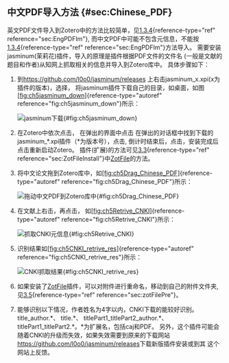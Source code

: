 ## 中文PDF导入方法 {#sec:Chinese_PDF}

英文PDF文件导入到Zotero中的方法比较简单，见[1.3.4](#sec:EngPDFIm){reference-type="ref"
reference="sec:EngPDFIm"},
而中文PDF中可能不包含元信息，不能按[1.3.4](#sec:EngPDFIm){reference-type="ref"
reference="sec:EngPDFIm"}方法导入。
需要安装jasminum(茉莉花)插件，导入的原理是插件根据PDF文件的文件名
(一般是文献的题目和作者)从知网上抓取相关的信息并导入到Zotero库中。
具体步骤如下：

1.  到<https://github.com/l0o0/jasminum/releases>
    上右击jasminum_x.xpi(x为插件的版本)，选择，
    将jasminum插件下载自己的目录，如桌面，如图[\[fig:ch5jasminum_down\]](#fig:ch5jasminum_down){reference-type="autoref"
    reference="fig:ch5jasminum_down"}所示：

    ![jasminum下载](ch5jasminum_down){#fig:ch5jasminum_down}

2.  在Zotero中依次点击， 在弹出的界面中点击
    在弹出的对话框中找到下载的jasminum\_\*.xpi插件（\*为版本号），点击,
    倒计时结束后，点击，安装完成后点击重新启动Zotero。
    插件(扩展)的方法可见[3.3](#sec:ZotFileInstall){reference-type="ref"
    reference="sec:ZotFileInstall"}中[ZotFile](http://zotfile.com/)的方法。

3.  将中文论文拖到Zotero库中，如[\[fig:ch5Drag_Chinese_PDF\]](#fig:ch5Drag_Chinese_PDF){reference-type="autoref"
    reference="fig:ch5Drag_Chinese_PDF"}所示：

    ![拖动中文PDF到Zotero库中](ch5Drag_Chinese_PDF){#fig:ch5Drag_Chinese_PDF}

4.  在文献上右击，再点击，
    如[\[fig:ch5Retrive_CNKI\]](#fig:ch5Retrive_CNKI){reference-type="autoref"
    reference="fig:ch5Retrive_CNKI"}所示：

    ![抓取CNKI元信息](ch5Retrive_CNKI){#fig:ch5Retrive_CNKI}

5.  识别结果如[\[fig:ch5CNKI_retrive_res\]](#fig:ch5CNKI_retrive_res){reference-type="autoref"
    reference="fig:ch5CNKI_retrive_res"}所示：

    ![CNKI抓取结果](ch5CNKI_retrive_res){#fig:ch5CNKI_retrive_res}

6.  如果安装了[ZotFile](http://zotfile.com/)插件，可以对附件进行重命名，移动到自己的附件文件夹,
    见[3.5](#sec:zotFilePre){reference-type="ref"
    reference="sec:zotFilePre"}。

7.  能够识别以下情况，作者姓名为4字以内，CNKI下载的能较好识别。
    title_author.\*、 title.\*、 titlePart1_titlePart2_author.\*、
    titlePart1_titlePart2.\*。\*为扩展名，包括caj和PDF。
    另外，这个插件可能会随着CNKI的升级而失效，如果失效需要到原来的下载网站
    <https://github.com/l0o0/jasminum/releases>下载新版插件安装或到其
    这个网站上反馈。

